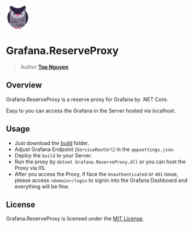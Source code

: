 ![Logo](Logo.png)
# Grafana.ReserveProxy
> Author [**Top Nguyen**](http://topnguyen.net)

## Overview
Grafana.ReserveProxy is a reserve proxy for Grafana by .NET Core.

Easy to you can access the Grafana in the Server hosted via localhost.

## Usage
- Just download the [build](build) folder.
- Adjust Grafana Endpoint (`ServiceRootUrl`) in the `appsettings.json`.
- Deploy the `build` to your Server.
- Run the proxy by `dotnet Grafana.ReserveProxy.dll` or you can host the Proxy via IIS.
- After you access the Proxy, if face the `Unauthenticated` or `401` issue, 
please access `<domain>/login` to signin into the Grafana Dashboard and everything will be fine.

## License
Grafana.ReserveProxy is licensed under the [MIT License](LICENSE).